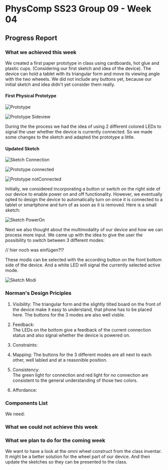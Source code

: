 # PhysComp SS23 Group 09 - Week 04

## Progress Report

### What we achieved this week

We created a first paper prototype in class using cardboards, hot glue and plastic cups. (Considering our first sketch and idea of the device). The device can hold a tablet with its triangular form and move its viewing angle with the two wheeels. We did not include any buttons yet, because our initial sketch and idea didn't yet consider them really.  

#### First Physical Prototype

![Prototype](Figures/paperprototype.jpg)  

![Prototype Sideview](Figures/paperprototype_side.jpg)  

During the the process we had the idea of using 2 different colored LEDs to signal the user whether the device is currently connected. So we made some changes to the sketch and adapted the prototype a little.  

#### Updated Sketch 

![Sketch Connection](Figures/SketchConnectionLight.jpg)

![Prototype connected](Figures/prototype_connected.jpg)

![Prototype notConnected](Figures/prototype_notConnected.jpg)

Initially, we considered incorporating a button or switch on the right side of our device to enable power on and off functionality. However, we eventually opted to design the device to automatically turn on once it is connected to a tablet or smartphone and turn of as soon as it is removed. Here is a small sketch:   

![Sketch PowerOn](Figures/SketchPowerOn.jpg)

Next we also thought about the multimodality of our device and how we can process more input. We came up with the idea to give the user the possibility to switch between 3 different modes:  

// hier noch was einfügen?!?

These modis can be selected with the according button on the front bottom side of the device. And a white LED will signal the currently selected active mode.  

![Sketch Modi](Figures/SketchModi.jpg)

### Norman's Design Priciples

1. Visibility:
The triangular form and the slightly tilted board on the front of the device make it easy to understand, that phone has to be placed here.
The buttons for the 3 modes are also well visble.

2. Feedback:  
The LEDs on the bottom give a feedback of the current connection status and also signal whether the device is powered on.

3. Constraints:  

4. Mapping: 
The buttons for the 3 different modes are all next to each other, well labled and at a reasonible position.  

5. Consistency:  
The green light for connection and red light for no connection are consistent to the general understanding of those two colors.

6. Affordance:  


### Components List

We need:


### What we could not achieve this week



### What we plan to do for the coming week

We want to have a look at the omni wheel construct from the class inventar. It might be a better solution for the wheel part of our device. And then update the sketches so they can be presented to the class.